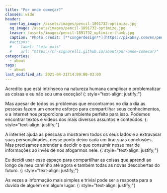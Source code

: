 ```yaml
---
title: "Por onde começar?"
classes: wide
header:
  overlay_image: /assets/images/pencil-1891732-optimize.jpg
  og_image: /assets/images/pencil-1891732-optimize.jpg
  teaser: /assets/images/pencil-1891732_optimize-thumb.jpg
  caption: "Photo credit: [**congerdesign**](https://pixabay.com/en/pencil-notes-chewed-paper-ball-1891732/)"
  #actions:
  #  - label: "Leia mais"
  #    url: "https://cr-signorelli.github.io/about/por-onde-comecar/"
categories:
  - about
tags:
  - about
last_modified_at: 2021-04-21T14:09:00-03:00
---
```


Acredito que está intrínseco na natureza humana complicar e problematizar as coisas e eu não sou uma exceção!
{: style="text-align: justify;"}

Mas apesar de todos os problemas que encontramos no dia a dia as pessoas fazem um enorme esforço para compartilhar seus conhecimentos, e a internet nos proporciona um ambiente perfeito para isso. Podemos encontrar textos e vídeos dos mais diversos assuntos e conteúdos.
{: style="text-align: justify;"}

A internet ajuda as pessoas a mostrarem todos os seus lados e a extravasar suas personalidades, nesse ponto deixo cada um tirar suas conclusões. Mas precisamos aprender a decidir o que consumir nesse mar de informações ao invés de nos afogarmos nele.
{: style="text-align: justify;"}

Eu decidi usar esse espaço para compartilhar as coisas que aprendi ao longo de meu caminho até agora e também todas as novas descobertas do futuro.
{: style="text-align: justify;"}

As vezes a informação mais simples e trivial pode ser a resposta para a duvida de alguém em algum lugar.
{: style="text-align: justify;"}
